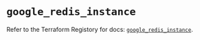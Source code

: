 # `google_redis_instance`

Refer to the Terraform Registory for docs: [`google_redis_instance`](https://registry.terraform.io/providers/hashicorp/google-beta/5.29.0/docs/resources/google_redis_instance).
